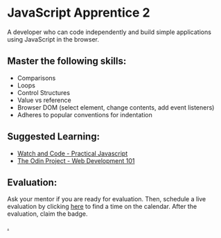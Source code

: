 # JavaScript Apprentice 2

A developer who can code independently and build simple applications using JavaScript in the browser.

## Master the following skills:

* Comparisons
* Loops
* Control Structures
* Value vs reference
* Browser DOM (select element, change contents, add event listeners)
* Adheres to popular conventions for indentation

## Suggested Learning:

* [Watch and Code - Practical Javascript](https://watchandcode.com/)
* [The Odin Project - Web Development 101](https://www.theodinproject.com/)

## Evaluation:

Ask your mentor if you are ready for evaluation. Then, schedule a live evaluation by clicking [here](https://calendly.com/codex-academy/level-1-mastery-evaluation?a1=Javascript%20Developer%202&a2=UpjeWGtrTNe2gf1MrHK5QA) to find a time on the calendar. After the evaluation, claim the badge.

[.](level-1)
